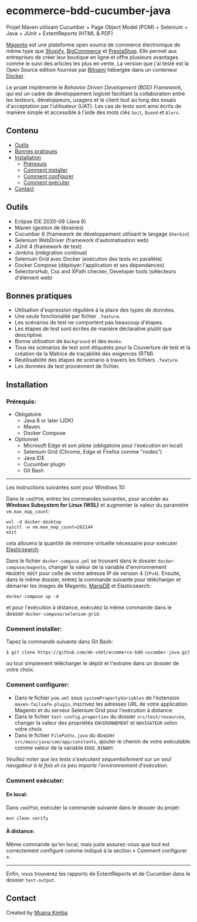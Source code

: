 # ecommerce-bdd-cucumber-java

Projet Maven utilisant Cucumber + Page Object Model (POM) + Selenium + Java + JUnit + ExtentReports (HTML & PDF)

[Magento](https://magento.com/) est une plateforme open source de commerce électronique de même type que [Shopify](https://www.shopify.ca/), [BigCommerce](https://www.bigcommerce.ca/) et [PrestaShop](https://www.prestashop.com/en). Elle permet aux entreprises de créer leur boutique en ligne et offre plusieurs avantages comme le suivi des articles les plus en vente. La version que j'ai testé est la Open Source edition fournise par [Bitnami](https://bitnami.com/) hébergée dans un conteneur [Docker](https://bitnami.com/stack/magento/containers).

Le projet implémente le *Behavior Driven Development (BDD) Framework*, qui est un cadre de développement logiciel facilitant la collaboration entre les testeurs, développeurs, usagers et le client tout au long des essais d'acceptation par l'utilisateur (UAT). Les cas de tests sont ainsi écrits de manière simple et accessible à l'aide des mots clés `Soit`, `Quand` et `Alors`.

## Contenu

 - [Outils](#outils)
 - [Bonnes pratiques](#bonnes-pratiques)
 - [Installation](#installation)
    - [Prérequis](#prérequis)
    - [Comment installer](#comment-installer)
    - [Comment configurer](#comment-configurer)
    - [Comment exécuter](#comment-exécuter)
 - [Contact](#contact)

## Outils

- Eclipse IDE 2020-09 (Java 8)
- Maven (gestion de librairies)
- Cucumber 6 (framework de développement utilisant le langage `Gherkin`)
- Selenium WebDriver (framework d'automatisation web)
- JUnit 4 (framework de test)
- Jenkins (intégration continue)
- Selenium Grid avec Docker (exécution des tests en parallèle)
- Docker Compose (déployer l'application et ses dépendances)
- SelectorsHub, Css and XPath checker, Developer tools (sélecteurs d'élément web)

## Bonnes pratiques

- Utilisation d'expression régulière à la place des types de données.
- Une seule fonctionalité par fichier `.feature`.
- Les scénarios de test ne comportent pas beaucoup d'étapes.
- Les étapes de test sont écrites de manière déclarative plutôt que descriptive.
- Bonne utilisation de `Background` et des `Hooks`.
- Tous les scénarios de test sont étiquetés pour la Couverture de test et la création de la Matrice de traçabilité des exigences (RTM).
- Réutilisabilité des étapes de scénario à travers les fichiers `.feature`.
- Les données de test proviennent de fichier.

## Installation

### Prérequis:

- Obligatoire
  - Java 8 or later (JDK)
  - Maven
  - Docker Compose
- Optionnel
  - Microsoft Edge et son pilote (obligatoire pour l'exécution en local)
  - Selenium Grid (Chrome, Edge et Firefox comme "nodes")
  - Java IDE
  - Cucumber plugin
  - Git Bash

***

Les instructions suivantes sont pour Windows 10:

Dans le `cmd`/`PSH`, entrez les commandes suivantes, pour accéder au **Windows Subsystem for Linux (WSL)** et augmenter la valeur du paramètre `vm.max_map_count`:

```
wsl -d docker-desktop
sysctl -w vm.max_map_count=262144
exit
```

cela allouera la quantité de mémoire virtuelle nécessaire pour exécuter [Elasticsearch](https://www.elastic.co/elasticsearch/).

Dans le fichier `docker-compose.yml` se trouvant dans le dossier `docker-compose/magento`, changer la valeur de la variable d'environnement `MAGENTO_HOST` pour celle de votre adresse IP de version 4 (`IPv4`). Ensuite, dans le même dossier, entrez la commande suivante pour télécharger et démarrer les images de Magento, [MariaDB](https://mariadb.org/) et Elasticsearch:

```
docker-compose up -d
```

et pour l'exécution à distance, exécutez la même commande dans le dossier `docker-compose/selenium-grid`.

### Comment installer:

Tapez la commande suivante dans Git Bash:

```
$ git clone https://github.com/mk-sdet/ecommerce-bdd-cucumber-java.git
```

ou tout simplement télécharger le dépôt et l'extraire dans un dossier de votre choix.

### Comment configurer:

- Dans le fichier `pom.xml` sous `systemPropertyVariables` de l'extension `maven-failsafe-plugin`, inscrivez les adresses URL de votre application Magento et du serveur Selenium Grid pour l'exécution à distance.
- Dans le fichier `test-config.properties` du dossier `src/test/resources`, changer la valeur des propriétés `ENVIRONNEMENT` et `NAVIGATEUR` selon votre choix.
- Dans le fichier `FilePaths.java` du dossier `src/main/java/com/app/constants`, ajouter le chemin de votre exécutable comme valeur de la variable `EDGE_BINARY`.

*Veuillez noter que les tests s'exécutent séquentiellement sur un seul navigateur à la fois et ce peu importe l'environnement d'exécution.*

### Comment exécuter:

#### En local:

Dans `cmd`/`PSH`, exécuter la commande suivante dans le dossier du projet:

```
mvn clean verify
```

#### À distance:

Même commande qu'en local, mais juste assurez-vous que tout est correctement configuré comme indiqué à la section « Comment configurer ».

***

Enfin, vous trouverez les rapports de ExtentReports et de Cucumber dans le dossier `test-output`.

## Contact

Created by [Muana Kimba](https://www.linkedin.com/in/mkimba)
